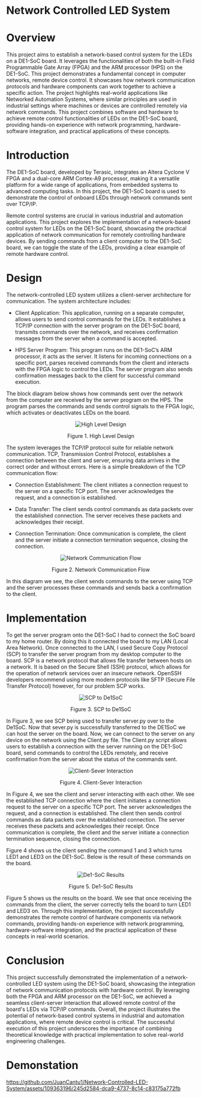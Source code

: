 # Network Controlled LED System

# Overview
This project aims to establish a network-based control system for the LEDs on a DE1-SoC board. It leverages the functionalities of both the built-in Field Programmable Gate Array (FPGA) and the ARM processor (HPS) on the DE1-SoC. This project demonstrates a fundamental concept in computer networks, remote device control. It showcases how network communication protocols and hardware components can work together to achieve a specific action. The project highlights real-world applications like Networked Automation Systems, where similar principles are used in industrial settings where machines or devices are controlled remotely via network commands. This project combines software and hardware to achieve remote control functionalities of LEDs on the DE1-SoC board, providing hands-on experience with network programming, hardware-software integration, and practical applications of these concepts.

# Introduction
The DE1-SoC board, developed by Terasic, integrates an Altera Cyclone V FPGA and a dual-core ARM Cortex-A9 processor, making it a versatile platform for a wide range of applications, from embedded systems to advanced computing tasks. In this project, the DE1-SoC board is used to demonstrate the control of onboard LEDs through network commands sent over TCP/IP.

Remote control systems are crucial in various industrial and automation applications. This project explores the implementation of a network-based control system for LEDs on the DE1-SoC board, showcasing the practical application of network communication for remotely controlling hardware devices. By sending commands from a client computer to the DE1-SoC board, we can toggle the state of the LEDs, providing a clear example of remote hardware control. 

# Design 
The network-controlled LED system utilizes a client-server architecture for communication. The system architecture includes:

- Client Application: This application, running on a separate computer, allows users to send control commands for the LEDs. It establishes a TCP/IP connection with the server program on the DE1-SoC board, transmits commands over the network, and receives confirmation messages from the server when a command is accepted.

- HPS Server Program: This program runs on the DE1-SoC’s ARM processor, it acts as the server. It listens for incoming connections on a specific port, parses received commands from the client and interacts with the FPGA logic to control the LEDs. The server program also sends confirmation messages back to the client for successful command execution.

The block diagram below shows how commands sent over the network from the computer are received by the server program on the HPS. The program parses the commands and sends control signals to the FPGA logic, which activates or deactivates LEDs on the board.  

<p align="center">
  <img src="https://github.com/JuanCantu1/Network-Controlled-LED-System/assets/109363196/d2b4b72c-374f-4f69-957b-1ab3f59e15fc" alt="High Level Design">
</p>
<p align="center">
  Figure 1. High Level Design
</p>

The system leverages the TCP/IP protocol suite for reliable network communication. TCP, Transmission Control Protocol, establishes a connection between the client and server, ensuring data arrives in the correct order and without errors. Here is a simple breakdown of the TCP communication flow:

- Connection Establishment: The client initiates a connection request to the server on a specific TCP port. The server acknowledges the request, and a connection is established.

- Data Transfer: The client sends control commands as data packets over the established connection. The server receives these packets and acknowledges their receipt.

- Connection Termination: Once communication is complete, the client and the server initiate a connection termination sequence, closing the connection.

<p align="center">
  <img src="https://github.com/JuanCantu1/Network-Controlled-LED-System/assets/109363196/fa695163-6649-4d27-be10-44dfa672e6ec" alt="Network Communication Flow">
</p>
<p align="center">
  Figure 2. Network Communication Flow
</p>

In this diagram we see, the client sends commands to the server using TCP and the server processes these commands and sends back a confirmation to the client.

# Implementation 
To get the server program onto the DE1-SoC I had to connect the SoC board to my home router. By doing this it connected the board to my LAN (Local Area Network). Once connected to the LAN, I used Secure Copy Protocol (SCP) to transfer the server program from my desktop computer to the board. SCP is a network protocol that allows file transfer between hosts on a network. It is based on the Secure Shell (SSH) protocol, which allows for the operation of network services over an insecure network. OpenSSH developers recommend using more modern protocols like SFTP (Secure File Transfer Protocol) however, for our problem SCP works.

<p align="center">
  <img src="https://github.com/JuanCantu1/Network-Controlled-LED-System/assets/109363196/85c64951-2a4f-4b4b-a1de-b95cc39cac94" alt="SCP to De1SoC">
</p>
<p align="center">
  Figure 3. SCP to De1SoC
</p>

In Figure 3, we see SCP being used to transfer server.py over to the De1SoC. Now that sever.py is successfully transferred to the DE1SoC we can host the server on the board. 
Now, we can connect to the server on any device on the network using the Client.py file. The Client.py script allows users to establish a connection with the server running on the DE1-SoC board, send commands to control the LEDs remotely, and receive confirmation from the server about the status of the commands sent.

<p align="center">
  <img src="https://github.com/JuanCantu1/Network-Controlled-LED-System/assets/109363196/c78a42fc-fe66-4a27-9c4d-8e626ba68765" alt="Client-Sever Interaction">
</p>
<p align="center">
  Figure 4. Client-Sever Interaction
</p>

In Figure 4, we see the client and server interacting with each other. We see the established TCP connection where the client initiates a connection request to the server on a specific TCP port. The server acknowledges the request, and a connection is established.  The client then sends control commands as data packets over the established connection. The server receives these packets and acknowledges their receipt. Once communication is complete, the client and the server initiate a connection termination sequence, closing the connection.

Figure 4 shows us the client sending the command 1 and 3 which turns LED1 and LED3 on the DE1-SoC. Below is the result of these commands on the board. 

<p align="center">
  <img src="https://github.com/JuanCantu1/Network-Controlled-LED-System/assets/109363196/6147dc73-3555-441f-9d9d-bf2c58ece583" alt="De1-SoC Results">
</p>
<p align="center">
  Figure 5. De1-SoC Results
</p>

Figure 5 shows us the results on the board. We see that once receiving the commands from the client, the server correctly tells the board to turn LED1 and LED3 on. Through this implementation, the project successfully demonstrates the remote control of hardware components via network commands, providing hands-on experience with network programming, hardware-software integration, and the practical application of these concepts in real-world scenarios.

# Conclusion
This project successfully demonstrated the implementation of a network-controlled LED system using the DE1-SoC board, showcasing the integration of network communication protocols with hardware control. By leveraging both the FPGA and ARM processor on the DE1-SoC, we achieved a seamless client-server interaction that allowed remote control of the board's LEDs via TCP/IP commands. Overall, the project illustrates the potential of network-based control systems in industrial and automation applications, where remote device control is critical. The successful execution of this project underscores the importance of combining theoretical knowledge with practical implementation to solve real-world engineering challenges.

# Demonstation 

https://github.com/JuanCantu1/Network-Controlled-LED-System/assets/109363196/245d2584-dca9-4737-8c14-c83175a772fb
